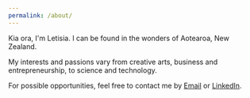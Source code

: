 ```yaml
---
permalink: /about/
---
```


Kia ora, I'm Letisia.  I can be found in the wonders of Aotearoa, New Zealand. 

My interests and passions vary from creative arts, business and entrepreneurship, to science and technology.

For possible opportunities, feel free to contact me by [Email](mailto:lpan375@aucklanduni.ac.nz) or [LinkedIn](https://www.linkedin.com/in/letisiapangataa/). 
